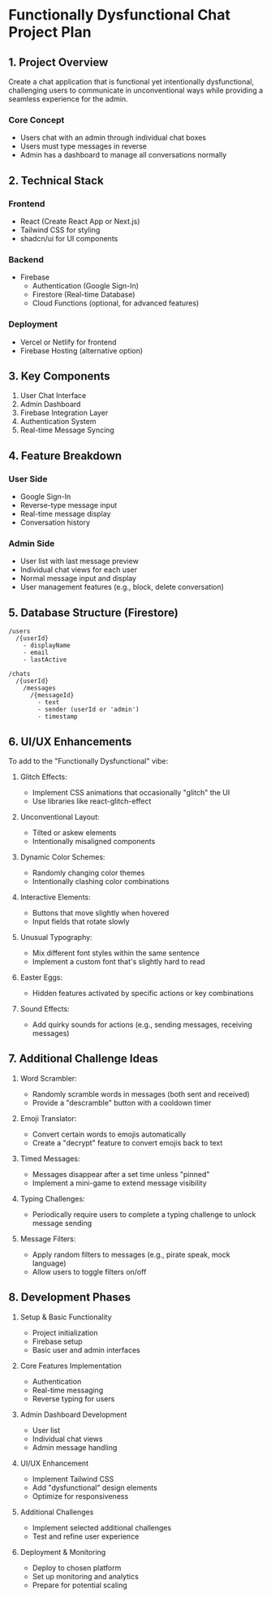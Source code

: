 # Functionally Dysfunctional Chat Project Plan

## 1. Project Overview

Create a chat application that is functional yet intentionally dysfunctional, challenging users to communicate in unconventional ways while providing a seamless experience for the admin.

### Core Concept

- Users chat with an admin through individual chat boxes
- Users must type messages in reverse
- Admin has a dashboard to manage all conversations normally

## 2. Technical Stack

### Frontend

- React (Create React App or Next.js)
- Tailwind CSS for styling
- shadcn/ui for UI components

### Backend

- Firebase
  - Authentication (Google Sign-In)
  - Firestore (Real-time Database)
  - Cloud Functions (optional, for advanced features)

### Deployment

- Vercel or Netlify for frontend
- Firebase Hosting (alternative option)

## 3. Key Components

1. User Chat Interface
2. Admin Dashboard
3. Firebase Integration Layer
4. Authentication System
5. Real-time Message Syncing

## 4. Feature Breakdown

### User Side

- Google Sign-In
- Reverse-type message input
- Real-time message display
- Conversation history

### Admin Side

- User list with last message preview
- Individual chat views for each user
- Normal message input and display
- User management features (e.g., block, delete conversation)

## 5. Database Structure (Firestore)

```
/users
  /{userId}
    - displayName
    - email
    - lastActive

/chats
  /{userId}
    /messages
      /{messageId}
        - text
        - sender (userId or 'admin')
        - timestamp
```

## 6. UI/UX Enhancements

To add to the "Functionally Dysfunctional" vibe:

1. Glitch Effects:

   - Implement CSS animations that occasionally "glitch" the UI
   - Use libraries like react-glitch-effect

2. Unconventional Layout:

   - Tilted or askew elements
   - Intentionally misaligned components

3. Dynamic Color Schemes:

   - Randomly changing color themes
   - Intentionally clashing color combinations

4. Interactive Elements:

   - Buttons that move slightly when hovered
   - Input fields that rotate slowly

5. Unusual Typography:

   - Mix different font styles within the same sentence
   - Implement a custom font that's slightly hard to read

6. Easter Eggs:

   - Hidden features activated by specific actions or key combinations

7. Sound Effects:
   - Add quirky sounds for actions (e.g., sending messages, receiving messages)

## 7. Additional Challenge Ideas

1. Word Scrambler:

   - Randomly scramble words in messages (both sent and received)
   - Provide a "descramble" button with a cooldown timer

2. Emoji Translator:

   - Convert certain words to emojis automatically
   - Create a "decrypt" feature to convert emojis back to text

3. Timed Messages:

   - Messages disappear after a set time unless "pinned"
   - Implement a mini-game to extend message visibility

4. Typing Challenges:

   - Periodically require users to complete a typing challenge to unlock message sending

5. Message Filters:
   - Apply random filters to messages (e.g., pirate speak, mock language)
   - Allow users to toggle filters on/off

## 8. Development Phases

1. Setup & Basic Functionality

   - Project initialization
   - Firebase setup
   - Basic user and admin interfaces

2. Core Features Implementation

   - Authentication
   - Real-time messaging
   - Reverse typing for users

3. Admin Dashboard Development

   - User list
   - Individual chat views
   - Admin message handling

4. UI/UX Enhancement

   - Implement Tailwind CSS
   - Add "dysfunctional" design elements
   - Optimize for responsiveness

5. Additional Challenges

   - Implement selected additional challenges
   - Test and refine user experience

6. Deployment & Monitoring
   - Deploy to chosen platform
   - Set up monitoring and analytics
   - Prepare for potential scaling
